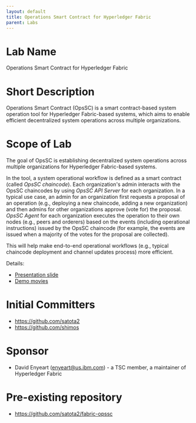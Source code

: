 ```yaml
---
layout: default
title: Operations Smart Contract for Hyperledger Fabric
parent: Labs
---
```

# Lab Name
Operations Smart Contract for Hyperledger Fabric

# Short Description
Operations Smart Contract (OpsSC) is a smart contract-based system operation tool for Hyperledger Fabric-based systems,
which aims to enable efficient decentralized system operations across multiple organizations.

# Scope of Lab
The goal of OpsSC is establishing decentralized system operations across multiple organizations for Hyperledger Fabric-based systems.

In the tool, a system operational workflow is defined as a smart contract (called *OpsSC chaincode*).
Each organization's admin interacts with the OpsSC chaincodes by using *OpsSC API Server* for each organization.
In a typical use case, an admin for an organization first requests a proposal of an operation (e.g., deploying a new chaincode, adding a new organization)
and then admins for other organizations approve (vote for) the proposal.
*OpsSC Agent* for each organization executes the operation to their own nodes (e.g., peers and orderers) based on the events (including operational instructions)
issued by the OpsSC chaincode (for example, the events are issued when a majority of the votes for the proposal are collected).

This will help make end-to-end operational workflows (e.g., typical chaincode deployment and channel updates process) more efficient.

Details:
- [Presentation slide](https://github.com/satota2/fabric-opssc-materials/blob/main/materials/OpsSC_for_Hyperledger_Fabric_v2.x_pub.pdf)
- [Demo movies](https://github.com/satota2/fabric-opssc-materials#demo-movies)

# Initial Committers
- https://github.com/satota2
- https://github.com/shimos

# Sponsor
- David Enyeart (enyeart@us.ibm.com) - a TSC member, a maintainer of Hyperledger Fabric

# Pre-existing repository
- https://github.com/satota2/fabric-opssc
